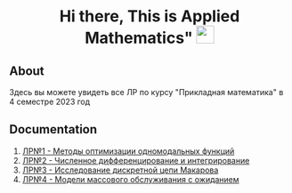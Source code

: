 <h1 align="center">Hi there, This is Applied Mathematics"
<img src="https://github.com/blackcater/blackcater/raw/main/images/Hi.gif" height="32"/></h1>

## About
Здесь вы можете увидеть все ЛР по курсу "Прикладная математика" в 4 семестре 2023 год 

## Documentation

1. [ЛР№1 - Методы оптимизации одномодальных функций]()
2. [ЛР№2 - Численное дифференцирование и интегрирование]()
3. [ЛР№3 - Исследование дискретной цепи Макарова]()
4. [ЛР№4 - Модели массового обслуживания с ожиданием]()

